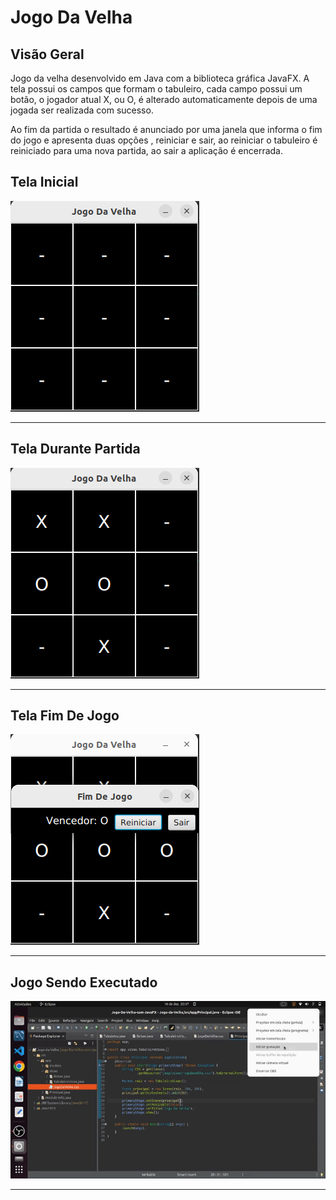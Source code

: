 # Jogo Da Velha

## Visão Geral
<p>
  Jogo da velha desenvolvido em Java com a biblioteca gráfica  JavaFX. A tela possui os campos que formam o tabuleiro, cada campo possui um botão, o jogador atual X, ou O, é alterado automaticamente depois de uma jogada ser realizada com sucesso. 
</p>

<p>
  Ao fim da partida o resultado é anunciado por uma janela que informa o fim do jogo e apresenta duas opções ,  reiniciar e sair, ao reiniciar o tabuleiro é reiniciado para uma nova partida, ao sair a aplicação é encerrada.
</p>


## Tela Inicial
<p>
  <img src = "https://github.com/CarlosVinicios99/Jogo-Da-Velha/blob/main/imagens/Captura%20de%20tela%20de%202022-12-10%2019-34-08.png?raw=true" alt = "Visão Geral Da tela do jogo">
</p>
<hr>

## Tela Durante Partida
<p>
  <img src = "https://github.com/CarlosVinicios99/Jogo-Da-Velha/blob/main/imagens/Captura%20de%20tela%20de%202022-12-10%2019-34-17.png?raw=true" alt = "Tela durante uma partida">
</p>
<hr>

## Tela Fim De Jogo
<p>
  <img src = "https://github.com/CarlosVinicios99/Jogo-Da-Velha/blob/main/imagens/Captura%20de%20tela%20de%202022-12-10%2019-34-31.png?raw=true" alt = "Tela De Fim De jogo">
</p>
<hr>

## Jogo Sendo Executado
<p>
  <img src = "https://github.com/CarlosVinicios99/Jogo-Da-Velha/blob/main/imagens/jogoDaVelha.gif?raw=true" alt = "Jogo sendo executado">
</p>
<hr>
